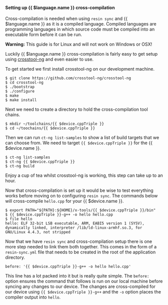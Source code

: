 #### Setting up {{ $language.name }} cross-compilation

Cross-compilation is needed when using `resin sync` and {{ $language.name }} as it is a compiled language. Compiled languages are programming languages in which source code must be compiled into an executable form before it can be run.

__Warning:__ This guide is for Linux and will not work on Windows or OSX!

Luckily {{ $language.name }} cross-compilation is fairly easy to get setup using [crosstool-ng][crosstool-ng] and even easier to use.

To get started we first install crosstool-ng on our development machine.
```
$ git clone https://github.com/crosstool-ng/crosstool-ng
$ cd crosstool-ng
$ ./bootstrap
$ ./configure
$ make
$ make install
```
Next we need to create a directory to hold the cross-compilation tool chains.
```
$ mkdir ~/toolchains/{{ $device.cppTriple }}
$ cd ~/toochains/{{ $device.cppTriple }}
```
Then we can run `ct-ng list-samples` to show a list of build targets that we can choose from. We need to target `{{ $device.cppTriple }}` for the {{ $device.name }}.
```
$ ct-ng list-samples
$ ct-ng {{ $device.cppTriple }}
$ ct-ng build
```
Enjoy a cup of tea whilst crosstool-ng is working, this step can take up to an hour.

Now that cross-compilation is set up it would be wise to test everything works before moving on to configuring `resin sync`. The commands below will cross-compile `hello.cpp` for your {{ $device.name }}.
```
$ export PATH="${PATH}:${HOME}/x-tools/{{ $device.cppTriple }}/bin"
$ {{ $device.cppTriple }}-g++ -o hello hello.cpp
$ file hello
hello: ELF 32-bit LSB executable, ARM, EABI5 version 1 (SYSV), dynamically linked, interpreter /lib/ld-linux-armhf.so.3, for GNU/Linux 4.4.3, not stripped
```

Now that we have `resin sync` and cross-compilation setup there is one more step needed to link them both together. This comes in the form of a `resin-sync.yml` file that needs to be created in the root of the application directory.
```
before: '{{ $device.cppTriple }}-g++ -o hello hello.cpp'
```
This line has a lot packed into it but is really quite simple. The `before:` option ensures the command that follows is run on our local machine before syncing any changes to our device. The changes are cross-compiled for our device using `{{ $device.cppTriple }}-g++` and the `-o` option  places the compiler output into `hello`.

[crosstool-ng]:http://crosstool-ng.org/

